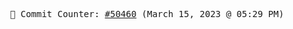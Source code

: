 <p align="center">
    <samp>
        📮 Commit Counter: <a href="https://github.com/Javascript-void0/Javascript-void0/commits/main">#50460</a> (March 15, 2023 @ 05:29 PM)
    </samp>
</p>